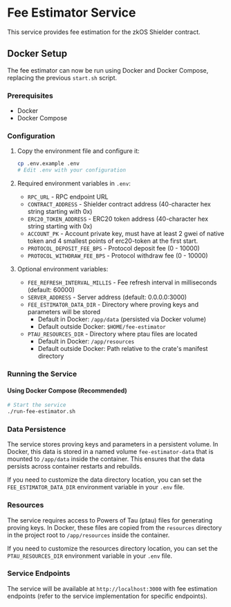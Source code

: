 # Fee Estimator Service

This service provides fee estimation for the zkOS Shielder contract.

## Docker Setup

The fee estimator can now be run using Docker and Docker Compose, replacing the previous `start.sh` script.

### Prerequisites

- Docker
- Docker Compose

### Configuration

1. Copy the environment file and configure it:

   ```bash
   cp .env.example .env
   # Edit .env with your configuration
   ```

2. Required environment variables in `.env`:

   - `RPC_URL` - RPC endpoint URL
   - `CONTRACT_ADDRESS` - Shielder contract address (40-character hex string starting with 0x)
   - `ERC20_TOKEN_ADDRESS` - ERC20 token address (40-character hex string starting with 0x)
   - `ACCOUNT_PK` - Account private key, must have at least 2 gwei of native token and 4 smallest points of erc20-token at the first start.
   - `PROTOCOL_DEPOSIT_FEE_BPS` - Protocol deposit fee (0 - 10000)
   - `PROTOCOL_WITHDRAW_FEE_BPS` - Protocol withdraw fee (0 - 10000)

3. Optional environment variables:
   - `FEE_REFRESH_INTERVAL_MILLIS` - Fee refresh interval in milliseconds (default: 60000)
   - `SERVER_ADDRESS` - Server address (default: 0.0.0.0:3000)
   - `FEE_ESTIMATOR_DATA_DIR` - Directory where proving keys and parameters will be stored
     - Default in Docker: `/app/data` (persisted via Docker volume)
     - Default outside Docker: `$HOME/fee-estimator`
   - `PTAU_RESOURCES_DIR` - Directory where ptau files are located
     - Default in Docker: `/app/resources`
     - Default outside Docker: Path relative to the crate's manifest directory

### Running the Service

#### Using Docker Compose (Recommended)

```bash
# Start the service
./run-fee-estimator.sh
```

### Data Persistence

The service stores proving keys and parameters in a persistent volume. In Docker, this data is stored in a named volume `fee-estimator-data` that is mounted to `/app/data` inside the container. This ensures that the data persists across container restarts and rebuilds.

If you need to customize the data directory location, you can set the `FEE_ESTIMATOR_DATA_DIR` environment variable in your `.env` file.

### Resources

The service requires access to Powers of Tau (ptau) files for generating proving keys. In Docker, these files are copied from the `resources` directory in the project root to `/app/resources` inside the container.

If you need to customize the resources directory location, you can set the `PTAU_RESOURCES_DIR` environment variable in your `.env` file.

### Service Endpoints

The service will be available at `http://localhost:3000` with fee estimation endpoints (refer to the service implementation for specific endpoints).
